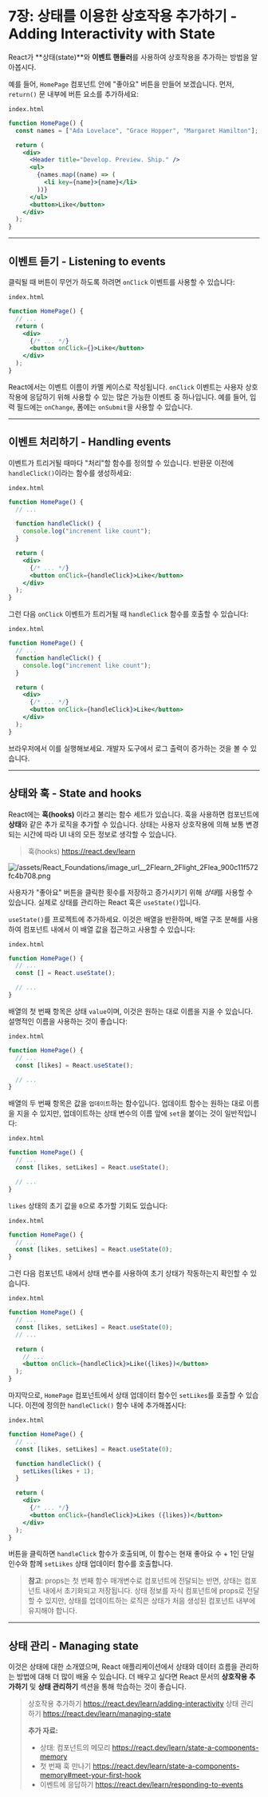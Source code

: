 # 7장: 상태를 이용한 상호작용 추가하기 - Adding Interactivity with State

React가 **상태(state)**와 **이벤트 핸들러**를 사용하여 상호작용을 추가하는 방법을 알아봅시다.

예를 들어, `HomePage` 컴포넌트 안에 "좋아요" 버튼을 만들어 보겠습니다. 먼저, `return()` 문 내부에 버튼 요소를 추가하세요:

`index.html`

```jsx
function HomePage() {
  const names = ["Ada Lovelace", "Grace Hopper", "Margaret Hamilton"];

  return (
    <div>
      <Header title="Develop. Preview. Ship." />
      <ul>
        {names.map((name) => (
          <li key={name}>{name}</li>
        ))}
      </ul>
      <button>Like</button>
    </div>
  );
}
```

---

## 이벤트 듣기 - Listening to events

클릭될 때 버튼이 무언가 하도록 하려면 `onClick` 이벤트를 사용할 수 있습니다:

`index.html`

```jsx
function HomePage() {
  // ...
  return (
    <div>
      {/* ... */}
      <button onClick={}>Like</button>
    </div>
  );
}
```

React에서는 이벤트 이름이 카멜 케이스로 작성됩니다. `onClick` 이벤트는 사용자 상호작용에 응답하기 위해 사용할 수 있는 많은 가능한 이벤트 중 하나입니다. 예를 들어, 입력 필드에는 `onChange`, 폼에는 `onSubmit`을 사용할 수 있습니다.

---

## 이벤트 처리하기 - Handling events

이벤트가 트리거될 때마다 "처리"할 함수를 정의할 수 있습니다. 반환문 이전에 `handleClick()`이라는 함수를 생성하세요:

`index.html`

```jsx
function HomePage() {
  // ...

  function handleClick() {
    console.log("increment like count");
  }

  return (
    <div>
      {/* ... */}
      <button onClick={handleClick}>Like</button>
    </div>
  );
}
```

그런 다음 `onClick` 이벤트가 트리거될 때 `handleClick` 함수를 호출할 수 있습니다:

`index.html`

```jsx
function HomePage() {
  // ...
  function handleClick() {
    console.log("increment like count");
  }

  return (
    <div>
      {/* ... */}
      <button onClick={handleClick}>Like</button>
    </div>
  );
}
```

브라우저에서 이를 실행해보세요. 개발자 도구에서 로그 출력이 증가하는 것을 볼 수 있습니다.

---

## 상태와 훅 - State and hooks

React에는 **훅(hooks)** 이라고 불리는 함수 세트가 있습니다. 훅을 사용하면 컴포넌트에 **상태**와 같은 추가 로직을 추가할 수 있습니다. 상태는 사용자 상호작용에 의해 보통 변경되는 시간에 따라 UI 내의 모든 정보로 생각할 수 있습니다.

> 훅(hooks) <https://react.dev/learn>

![/assets/React_Foundations/image_url__2Flearn_2Flight_2Flea_900c11f572fc4b708.png](/assets/React_Foundations/image_url__2Flearn_2Flight_2Flea_900c11f572fc4b708.png)

사용자가 "좋아요" 버튼을 클릭한 횟수를 저장하고 증가시키기 위해 *상태*를 사용할 수 있습니다. 실제로 상태를 관리하는 React 훅은 `useState()`입니다.

`useState()`를 프로젝트에 추가하세요. 이것은 배열을 반환하며, 배열 구조 분해를 사용하여 컴포넌트 내에서 이 배열 값을 접근하고 사용할 수 있습니다:

`index.html`

```jsx
function HomePage() {
  // ...
  const [] = React.useState();

  // ...
}
```

배열의 첫 번째 항목은 상태 `value`이며, 이것은 원하는 대로 이름을 지을 수 있습니다. 설명적인 이름을 사용하는 것이 좋습니다:

`index.html`

```jsx
function HomePage() {
  // ...
  const [likes] = React.useState();

  // ...
}
```

배열의 두 번째 항목은 값을 `업데이트`하는 함수입니다. 업데이트 함수는 원하는 대로 이름을 지을 수 있지만, 업데이트하는 상태 변수의 이름 앞에 `set`을 붙이는 것이 일반적입니다:

`index.html`

```jsx
function HomePage() {
  // ...
  const [likes, setLikes] = React.useState();

  // ...
}
```

`likes` 상태의 초기 값을 `0`으로 추가할 기회도 있습니다:

`index.html`

```jsx
function HomePage() {
  // ...
  const [likes, setLikes] = React.useState(0);
}
```

그런 다음 컴포넌트 내에서 상태 변수를 사용하여 초기 상태가 작동하는지 확인할 수 있습니다.

`index.html`

```jsx
function HomePage() {
  // ...
  const [likes, setLikes] = React.useState(0);
  // ...

  return (
    // ...
    <button onClick={handleClick}>Like({likes})</button>
  );
}
```

마지막으로, `HomePage` 컴포넌트에서 상태 업데이터 함수인 `setLikes`를 호출할 수 있습니다. 이전에 정의한 `handleClick()` 함수 내에 추가해봅시다:

`index.html`

```jsx
function HomePage() {
  // ...
  const [likes, setLikes] = React.useState(0);

  function handleClick() {
    setLikes(likes + 1);
  }

  return (
    <div>
      {/* ... */}
      <button onClick={handleClick}>Likes ({likes})</button>
    </div>
  );
}
```

버튼을 클릭하면 `handleClick` 함수가 호출되며, 이 함수는 현재 좋아요 수 + 1인 단일 인수와 함께 `setLikes` 상태 업데이터 함수를 호출합니다.

> **참고**: props는 첫 번째 함수 매개변수로 컴포넌트에 전달되는 반면, 상태는 컴포넌트 내에서 초기화되고 저장됩니다. 상태 정보를 자식 컴포넌트에 props로 전달할 수 있지만, 상태를 업데이트하는 로직은 상태가 처음 생성된 컴포넌트 내부에 유지해야 합니다.

---

## 상태 관리 - Managing state

이것은 상태에 대한 소개였으며, React 애플리케이션에서 상태와 데이터 흐름을 관리하는 방법에 대해 더 많이 배울 수 있습니다. 더 배우고 싶다면 React 문서의 **상호작용 추가하기** 및 **상태 관리하기** 섹션을 통해 학습하는 것이 좋습니다.

> 상호작용 추가하기 <https://react.dev/learn/adding-interactivity>
> 상태 관리하기 <https://react.dev/learn/managing-state>
>
> **추가 자료:**
>
> - 상태: 컴포넌트의 메모리
>   <https://react.dev/learn/state-a-components-memory>
> - 첫 번째 훅 만나기
>   <https://react.dev/learn/state-a-components-memory#meet-your-first-hook>
> - 이벤트에 응답하기
>   <https://react.dev/learn/responding-to-events>
